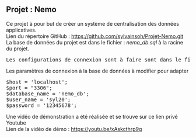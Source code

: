 
## Projet : Nemo
Ce projet à pour but de créer un système de centralisation des données applicatives.<br>
Lien du répertoire GitHub : https://github.com/sylvainsoh/Projet-Nemo.git <br>
La base de données du projet est dans le fichier : *nemo_db.sql* à la racine du projet.
<pre>Les configurations de connexion sont à faire sont dans le fichier : config/config.php </pre>
Les paramètres de connexion à la base de données à modifier pour adapter
<pre>
$host = 'localhost';
$port = "3306";
$database_name = 'nemo_db';
$user_name = 'syl20';
$password = '12345678';
</pre>

Une vidéo de démonstration a été réalisée et se trouve sur ce lien privé Youtube <br>
Lien de la vidéo de démo :  https://youtu.be/xAskcthrp9g